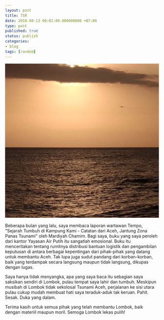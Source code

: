 ```yaml
---
layout: post
title: 7SR
date: 2018-08-13 00:01:00.000000000 +07:00
type: post
published: true
status: publish
categories:
- blog
tags: [random]
---
```


<img src="/assets/7sr.jpg">

Beberapa bulan yang lalu, saya membaca laporan wartawan Tempo, "Sejarah Tumbuh di Kampung Kami - Catatan dari Aceh, Jantung Zona Panas Tsunami" oleh Mardiyah Chamim. Bagi saya, buku yang saya peroleh dari kantor Yayasan Air Putih itu sangatlah emosional. Buku itu menceritakan tentang rumitnya distribusi bantuan logistik dan pengambilan keputusan di antara berbagai kepentingan dari pihak-pihak yang datang untuk membantu Aceh. Tak lupa juga sudut pandang dari korban-korban, baik yang terdampak secara langsung maupun tidak langsung, dikupas dengan lugas.

Saya hanya tidak menyangka, apa yang saya baca itu sebagian saya saksikan sendiri di Lombok, pulau tempat saya lahir dan tumbuh. Meskipun musibah di Lombok tidak sekolosal Tsunami Aceh, perjalanan ke sisi utara pulau cukup mudah membuat hati saya teraduk-aduk tak keruan. Pahit. Sesak. Duka yang dalam.

Terima kasih untuk semua pihak yang telah membantu Lombok, baik dengan materiil maupun moril. Semoga Lombok lekas pulih!
